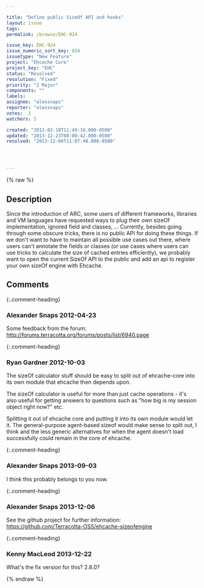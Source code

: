 ```yaml
---

title: "Define public SizeOf API and hooks"
layout: issue
tags: 
permalink: /browse/EHC-924

issue_key: EHC-924
issue_numeric_sort_key: 924
issuetype: "New Feature"
project: "Ehcache Core"
project_key: "EHC"
status: "Resolved"
resolution: "Fixed"
priority: "2 Major"
components: ""
labels: 
assignee: "alexsnaps"
reporter: "alexsnaps"
votes:  1
watchers: 5

created: "2012-02-10T11:49:16.000-0500"
updated: "2013-12-23T08:00:42.000-0500"
resolved: "2013-12-06T11:07:48.000-0500"




---
```


{% raw %}

## Description

<div markdown="1" class="description">

Since the introduction of ARC, some users of different frameworks, libraries and VM languages have requested ways to plug their own sizeOf implementation, ignored field and classes, ...
Currently, besides going through some obscure tricks, there is no public API for doing these things. If we don't want to have to maintain all possible use cases out there, where users can't annotate the fields or classes (or use cases where users can use tricks to calculate the size of cached entries efficiently), we probably want to open the current SizeOf API to the public and add an api to register your own sizeOf engine with Ehcache. 

</div>

## Comments


{:.comment-heading}
### **Alexander Snaps** <span class="date">2012-04-23</span>

<div markdown="1" class="comment">

Some feedback from the forum: http://forums.terracotta.org/forums/posts/list/6940.page

</div>


{:.comment-heading}
### **Ryan Gardner** <span class="date">2012-10-03</span>

<div markdown="1" class="comment">

The sizeOf calculator stuff should be easy to split out of ehcache-core into its own module that ehcache then depends upon.

The sizeOf calculator is useful for more than just cache operations - it's also useful for getting answers to questions such as "how big is my session object right now?" etc.

Splitting it out of ehcache core and putting it into its own module would let it. The general-purpose agent-based sizeof would make sense to split out, I think and the less generic alternatives for when the agent doesn't load successfully could remain in the core of ehcache. 

</div>


{:.comment-heading}
### **Alexander Snaps** <span class="date">2013-09-03</span>

<div markdown="1" class="comment">

I think this probably belongs to you now.

</div>


{:.comment-heading}
### **Alexander Snaps** <span class="date">2013-12-06</span>

<div markdown="1" class="comment">

See the github project for further information:
https://github.com/Terracotta-OSS/ehcache-sizeofengine

</div>


{:.comment-heading}
### **Kenny MacLeod** <span class="date">2013-12-22</span>

<div markdown="1" class="comment">

What's the fix version for this?  2.8.0?

</div>



{% endraw %}
